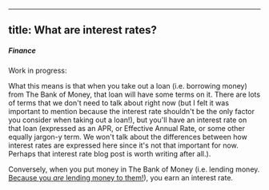 -----
title: What are interest rates?
-----
##### Finance

Work in progress:

What this means is that when you take out a loan (i.e. borrowing money) from The Bank of Money, that loan will
have some terms on it. There are lots of terms that we don't need to talk about right now (but I felt it was
important to mention because the interest rate shouldn't be the only factor you consider when taking out
a loan!), but you'll have an interest rate on that loan (expressed as an APR, or Effective Annual Rate, or some other
equally jargon-y term. We won't talk about the differences between how interest rates are expressed here since
it's not that important for now. Perhaps that interest rate blog post is worth writing after all.).

Conversely, when you put money in The Bank of Money
(i.e. lending money. [Because you *are* lending money to them!](www.kevinl.io/blog/posts/placeholder)),
you earn an interest rate.
